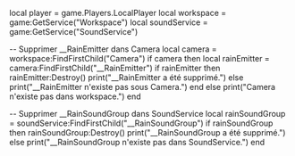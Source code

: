 local player = game.Players.LocalPlayer
local workspace = game:GetService("Workspace")
local soundService = game:GetService("SoundService")

-- Supprimer __RainEmitter dans Camera
local camera = workspace:FindFirstChild("Camera")
if camera then
    local rainEmitter = camera:FindFirstChild("__RainEmitter")
    if rainEmitter then
        rainEmitter:Destroy()
        print("__RainEmitter a été supprimé.")
    else
        print("__RainEmitter n'existe pas sous Camera.")
    end
else
    print("Camera n'existe pas dans workspace.")
end

-- Supprimer __RainSoundGroup dans SoundService
local rainSoundGroup = soundService:FindFirstChild("__RainSoundGroup")
if rainSoundGroup then
    rainSoundGroup:Destroy()
    print("__RainSoundGroup a été supprimé.")
else
    print("__RainSoundGroup n'existe pas dans SoundService.")
end
